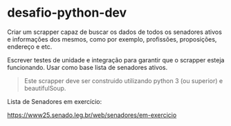 # desafio-python-dev

Criar um scrapper capaz de buscar os dados de todos os senadores ativos e informações dos mesmos, como por exemplo, profissões, proposições, endereço e etc.

Escrever testes de unidade e integração para garantir que o scrapper esteja funcionando. Usar como base lista de senadores ativos.

> Este scrapper deve ser construido utilizando python 3 (ou superior) e beautifulSoup.


Lista de Senadores em exercício:

https://www25.senado.leg.br/web/senadores/em-exercicio
